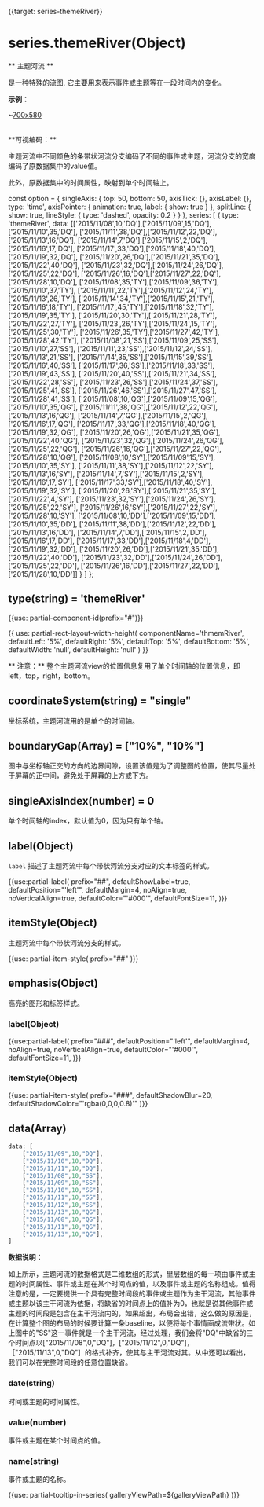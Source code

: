
{{target: series-themeRiver}}

# series.themeRiver(Object)

** 主题河流 **

是一种特殊的流图, 它主要用来表示事件或主题等在一段时间内的变化。

**示例：**

~[700x580](${galleryViewPath}themeRiver-lastfm&edit=1&reset=1)


<br>
**可视编码：**

主题河流中不同颜色的条带状河流分支编码了不同的事件或主题，河流分支的宽度编码了原数据集中的value值。

此外，原数据集中的时间属性，映射到单个时间轴上。

<ExampleBaseOption name="themeRiver" title="主题河流图">

const option = {
    singleAxis: {
        top: 50,
        bottom: 50,
        axisTick: {},
        axisLabel: {},
        type: 'time',
        axisPointer: {
            animation: true,
            label: {
                show: true
            }
        },
        splitLine: {
            show: true,
            lineStyle: {
                type: 'dashed',
                opacity: 0.2
            }
        }
    },
    series: [
        {
            type: 'themeRiver',
            data: [['2015/11/08',10,'DQ'],['2015/11/09',15,'DQ'],['2015/11/10',35,'DQ'],
            ['2015/11/11',38,'DQ'],['2015/11/12',22,'DQ'],['2015/11/13',16,'DQ'],
            ['2015/11/14',7,'DQ'],['2015/11/15',2,'DQ'],['2015/11/16',17,'DQ'],
            ['2015/11/17',33,'DQ'],['2015/11/18',40,'DQ'],['2015/11/19',32,'DQ'],
            ['2015/11/20',26,'DQ'],['2015/11/21',35,'DQ'],['2015/11/22',40,'DQ'],
            ['2015/11/23',32,'DQ'],['2015/11/24',26,'DQ'],['2015/11/25',22,'DQ'],
            ['2015/11/26',16,'DQ'],['2015/11/27',22,'DQ'],['2015/11/28',10,'DQ'],
            ['2015/11/08',35,'TY'],['2015/11/09',36,'TY'],['2015/11/10',37,'TY'],
            ['2015/11/11',22,'TY'],['2015/11/12',24,'TY'],['2015/11/13',26,'TY'],
            ['2015/11/14',34,'TY'],['2015/11/15',21,'TY'],['2015/11/16',18,'TY'],
            ['2015/11/17',45,'TY'],['2015/11/18',32,'TY'],['2015/11/19',35,'TY'],
            ['2015/11/20',30,'TY'],['2015/11/21',28,'TY'],['2015/11/22',27,'TY'],
            ['2015/11/23',26,'TY'],['2015/11/24',15,'TY'],['2015/11/25',30,'TY'],
            ['2015/11/26',35,'TY'],['2015/11/27',42,'TY'],['2015/11/28',42,'TY'],
            ['2015/11/08',21,'SS'],['2015/11/09',25,'SS'],['2015/11/10',27,'SS'],
            ['2015/11/11',23,'SS'],['2015/11/12',24,'SS'],['2015/11/13',21,'SS'],
            ['2015/11/14',35,'SS'],['2015/11/15',39,'SS'],['2015/11/16',40,'SS'],
            ['2015/11/17',36,'SS'],['2015/11/18',33,'SS'],['2015/11/19',43,'SS'],
            ['2015/11/20',40,'SS'],['2015/11/21',34,'SS'],['2015/11/22',28,'SS'],
            ['2015/11/23',26,'SS'],['2015/11/24',37,'SS'],['2015/11/25',41,'SS'],
            ['2015/11/26',46,'SS'],['2015/11/27',47,'SS'],['2015/11/28',41,'SS'],
            ['2015/11/08',10,'QG'],['2015/11/09',15,'QG'],['2015/11/10',35,'QG'],
            ['2015/11/11',38,'QG'],['2015/11/12',22,'QG'],['2015/11/13',16,'QG'],
            ['2015/11/14',7,'QG'],['2015/11/15',2,'QG'],['2015/11/16',17,'QG'],
            ['2015/11/17',33,'QG'],['2015/11/18',40,'QG'],['2015/11/19',32,'QG'],
            ['2015/11/20',26,'QG'],['2015/11/21',35,'QG'],['2015/11/22',40,'QG'],
            ['2015/11/23',32,'QG'],['2015/11/24',26,'QG'],['2015/11/25',22,'QG'],
            ['2015/11/26',16,'QG'],['2015/11/27',22,'QG'],['2015/11/28',10,'QG'],
            ['2015/11/08',10,'SY'],['2015/11/09',15,'SY'],['2015/11/10',35,'SY'],
            ['2015/11/11',38,'SY'],['2015/11/12',22,'SY'],['2015/11/13',16,'SY'],
            ['2015/11/14',7,'SY'],['2015/11/15',2,'SY'],['2015/11/16',17,'SY'],
            ['2015/11/17',33,'SY'],['2015/11/18',40,'SY'],['2015/11/19',32,'SY'],
            ['2015/11/20',26,'SY'],['2015/11/21',35,'SY'],['2015/11/22',4,'SY'],
            ['2015/11/23',32,'SY'],['2015/11/24',26,'SY'],['2015/11/25',22,'SY'],
            ['2015/11/26',16,'SY'],['2015/11/27',22,'SY'],['2015/11/28',10,'SY'],
            ['2015/11/08',10,'DD'],['2015/11/09',15,'DD'],['2015/11/10',35,'DD'],
            ['2015/11/11',38,'DD'],['2015/11/12',22,'DD'],['2015/11/13',16,'DD'],
            ['2015/11/14',7,'DD'],['2015/11/15',2,'DD'],['2015/11/16',17,'DD'],
            ['2015/11/17',33,'DD'],['2015/11/18',4,'DD'],['2015/11/19',32,'DD'],
            ['2015/11/20',26,'DD'],['2015/11/21',35,'DD'],['2015/11/22',40,'DD'],
            ['2015/11/23',32,'DD'],['2015/11/24',26,'DD'],['2015/11/25',22,'DD'],
            ['2015/11/26',16,'DD'],['2015/11/27',22,'DD'],['2015/11/28',10,'DD']]
        }
    ]
};
</ExampleBaseOption>

## type(string) = 'themeRiver'

{{use: partial-component-id(prefix="#")}}

{{ use: partial-rect-layout-width-height(
    componentName='thmemRiver',
    defaultLeft: '5%',
    defaultRight: '5%',
    defaultTop: '5%',
    defaultBottom: '5%',
    defaultWidth: 'null',
    defaultHeight: 'null'
) }}

** 注意：**
整个主题河流view的位置信息复用了单个时间轴的位置信息，即left，top，right，bottom。


## coordinateSystem(string) = "single"

坐标系统，主题河流用的是单个的时间轴。


## boundaryGap(Array) = ["10%", "10%"]

图中与坐标轴正交的方向的边界间隙，设置该值是为了调整图的位置，使其尽量处于屏幕的正中间，避免处于屏幕的上方或下方。


## singleAxisIndex(number) = 0

单个时间轴的index，默认值为0，因为只有单个轴。


## label(Object)

`label` 描述了主题河流中每个带状河流分支对应的文本标签的样式。

{{use:partial-label(
    prefix="##",
    defaultShowLabel=true,
    defaultPosition="'left'",
    defaultMargin=4,
    noAlign=true,
    noVerticalAlign=true,
    defaultColor="'#000'",
    defaultFontSize=11,
)}}

## itemStyle(Object)

主题河流中每个带状河流分支的样式。

{{use: partial-item-style(
    prefix="##"
)}}

## emphasis(Object)

高亮的图形和标签样式。

### label(Object)
{{use:partial-label(
    prefix="###",
    defaultPosition="'left'",
    defaultMargin=4,
    noAlign=true,
    noVerticalAlign=true,
    defaultColor="'#000'",
    defaultFontSize=11,
)}}

### itemStyle(Object)
{{use: partial-item-style(
    prefix="###",
    defaultShadowBlur=20,
    defaultShadowColor="'rgba(0,0,0,0.8)'"
)}}


## data(Array)

```js
data: [
    ["2015/11/09",10,"DQ"],
    ["2015/11/10",10,"DQ"],
    ["2015/11/11",10,"DQ"],
    ["2015/11/08",10,"SS"],
    ["2015/11/09",10,"SS"],
    ["2015/11/10",10,"SS"],
    ["2015/11/11",10,"SS"],
    ["2015/11/12",10,"SS"],
    ["2015/11/13",10,"QG"],
    ["2015/11/08",10,"QG"],
    ["2015/11/11",10,"QG"],
    ["2015/11/13",10,"QG"],
]
```
**数据说明：**

如上所示，主题河流的数据格式是二维数组的形式，里层数组的每一项由事件或主题的时间属性、事件或主题在某个时间点的值，以及事件或主题的名称组成。值得注意的是，一定要提供一个具有完整时间段的事件或主题作为主干河流，其他事件或主题以该主干河流为依据，将缺省的时间点上的值补为0，也就是说其他事件或主题的时间段是包含在主干河流内的，如果超出，布局会出错，这么做的原因是，在计算整个图的布局的时候要计算一条baseline，以便将每个事情画成流带状。如上图中的"SS"这一事件就是一个主干河流，经过处理，我们会将"DQ"中缺省的三个时间点以["2015/11/08",0,"DQ"]，["2015/11/12",0,"DQ"]，［"2015/11/13",0,"DQ"］的格式补齐，使其与主干河流对其。从中还可以看出，我们可以在完整时间段的任意位置缺省。


### date(string)
时间或主题的时间属性。
### value(number)
事件或主题在某个时间点的值。
### name(string)
事件或主题的名称。

{{use: partial-tooltip-in-series(
    galleryViewPath=${galleryViewPath}
)}}
